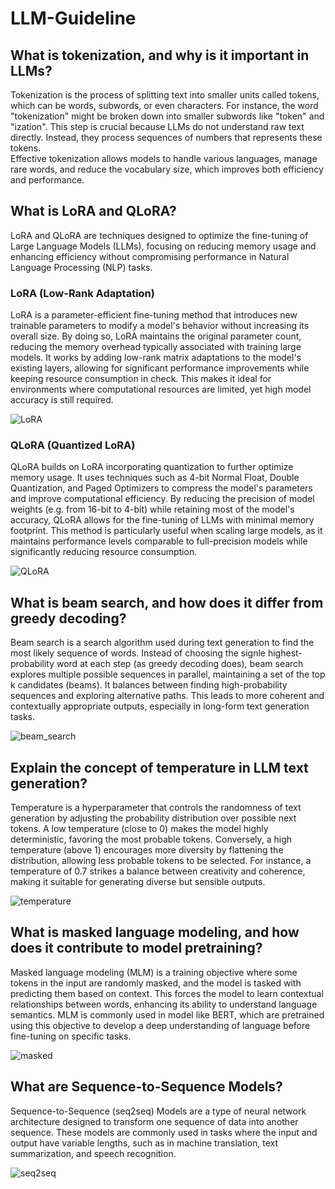 # LLM-Guideline

## What is tokenization, and why is it important in LLMs?
Tokenization is the process of splitting text into smaller units called tokens, which can be words, subwords, or even characters. For instance, the word "tokenization" might be broken down into smaller subwords like "token" and "ization". This step is crucial because LLMs do not understand raw text directly. Instead, they process sequences of numbers that represents these tokens. \
Effective tokenization allows models to handle various languages, manage rare words, and reduce the vocabulary size, which improves both efficiency and performance.

## What is LoRA and QLoRA?
LoRA and QLoRA are techniques designed to optimize the fine-tuning of Large Language Models (LLMs), focusing on reducing memory usage and enhancing efficiency without compromising performance in Natural Language Processing (NLP) tasks.

### LoRA (Low-Rank Adaptation)
LoRA is a parameter-efficient fine-tuning method that introduces new trainable parameters to modify a model's behavior without increasing its overall size.
By doing so, LoRA maintains the original parameter count, reducing the memory overhead typically associated with training large models.
It works by adding low-rank matrix adaptations to the model's existing layers, allowing for significant performance improvements while keeping resource consumption in check.
This makes it ideal for environments where computational resources are limited, yet high model accuracy is still required.

![LoRA](media/LoRA.png)

### QLoRA (Quantized LoRA)
QLoRA builds on LoRA incorporating quantization to further optimize memory usage. It uses techniques such as 4-bit Normal Float, Double Quantization, and Paged Optimizers to compress the model's parameters and improve computational efficiency.
By reducing the precision of model weights (e.g. from 16-bit to 4-bit) while retaining most of the model's accuracy, QLoRA allows for the fine-tuning of LLMs with minimal memory footprint.
This method is particularly useful when scaling large models, as it maintains performance levels comparable to full-precision models while significantly reducing resource consumption.

![QLoRA](media/QLoRA.png)

## What is beam search, and how does it differ from greedy decoding?
Beam search is a search algorithm used during text generation to find the most likely sequence of words.
Instead of choosing the signle highest-probability word at each step (as greedy decoding does), beam search explores multiple possible sequences in parallel, maintaining a set of the top k candidates (beams). It balances between finding high-probability sequences and exploring alternative paths. This leads to more coherent and contextually appropriate outputs, especially in long-form text generation tasks.

![beam_search](media/beam_search.png)

## Explain the concept of temperature in LLM text generation?
Temperature is a hyperparameter that controls the randomness of text generation by adjusting the probability distribution over possible next tokens.
A low temperature (close to 0) makes the model highly deterministic, favoring the most probable tokens.
Conversely, a high temperature (above 1) encourages more diversity by flattening the distribution, allowing less probable tokens to be selected.
For instance, a temperature of 0.7 strikes a balance between creativity and coherence, making it suitable for generating diverse but sensible outputs.

![temperature](media/temperature.png)

## What is masked language modeling, and how does it contribute to model pretraining?
Masked language modeling (MLM) is a training objective where some tokens in the input are randomly masked, and the model is tasked with predicting them based on context.
This forces the model to learn contextual relationships between words, enhancing its ability to understand language semantics.
MLM is commonly used in model like BERT, which are pretrained using this objective to develop a deep understanding of language before fine-tuning on specific tasks.

![masked](media/masked.png)

## What are Sequence-to-Sequence Models?
Sequence-to-Sequence (seq2seq) Models are a type of neural network architecture designed to transform one sequence of data into another sequence.
These models are commonly used in tasks where the input and output have variable lengths, such as in machine translation, text summarization, and speech recognition.

![seq2seq](media/seq2seq.png)
